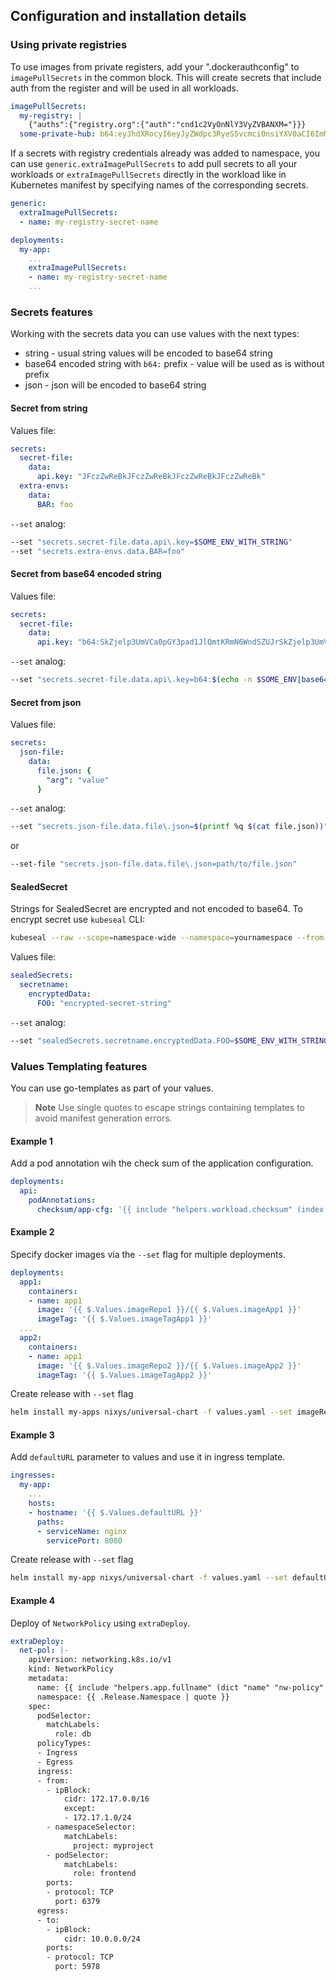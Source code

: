 ## Configuration and installation details

### Using private registries

To use images from private registers, add your ".dockerauthconfig" to `imagePullSecrets` in the common block. This will
create secrets that include auth from the register and will be used in all workloads.

```yaml
imagePullSecrets:
  my-registry: |
    {"auths":{"registry.org":{"auth":"cnd1c2VyOnNlY3VyZVBANXM="}}}
  some-private-hub: b64:eyJhdXRocyI6eyJyZWdpc3RyeS5vcmciOnsiYXV0aCI6ImNuZDFjMlZ5T25ObFkzVnlaVkJBTlhNPSJ9fX0=
```

If a secrets with registry credentials already was added to namespace, you can use `generic.extraImagePullSecrets` to
add pull secrets to all your workloads or `extraImagePullSecrets` directly in the workload like in Kubernetes manifest
by specifying names of the corresponding secrets.

```yaml
generic:
  extraImagePullSecrets:
  - name: my-registry-secret-name
```

```yaml
deployments:
  my-app:
    ...
    extraImagePullSecrets:
    - name: my-registry-secret-name
    ...
```

### Secrets features

Working with the secrets data you can use values with the next types:

* string - usual string values will be encoded to base64 string
* base64 encoded string with `b64:` prefix - value will be used as is without prefix
* json - json will be encoded to base64 string

#### Secret from string

Values file:

```yaml
secrets:
  secret-file:
    data:
      api.key: "JFczZwReBkJFczZwReBkJFczZwReBkJFczZwReBk"
  extra-envs:
    data:
      BAR: foo
```

`--set` analog:

```bash
--set "secrets.secret-file.data.api\.key=$SOME_ENV_WITH_STRING"
--set "secrets.extra-envs.data.BAR=foo"
```

#### Secret from base64 encoded string

Values file:

```yaml
secrets:
  secret-file:
    data:
      api.key: "b64:SkZjelp3UmVCa0pGY3pad1JlQmtKRmN6WndSZUJrSkZjelp3UmVCaw=="
```

`--set` analog:

```bash
--set "secrets.secret-file.data.api\.key=b64:$(echo -n $SOME_ENV|base64 -w0)"
```

#### Secret from json

Values file:

```yaml
secrets:
  json-file:
    data:
      file.json: {
        "arg": "value"
      }
```

`--set` analog:

```bash
--set "secrets.json-file.data.file\.json=$(printf %q $(cat file.json))"
```

or

```bash
--set-file "secrets.json-file.data.file\.json=path/to/file.json"
```

#### SealedSecret

Strings for SealedSecret are encrypted and not encoded to base64. To encrypt secret use `kubeseal` CLI:

```bash
kubeseal --raw --scope=namespace-wide --namespace=yournamespace --from-file=yoursecret.txt
```

Values file:

```yaml
sealedSecrets:
  secretname:
    encryptedData:
      FOO: "encrypted-secret-string"
```

`--set` analog:

```bash
--set "sealedSecrets.secretname.encryptedData.FOO=$SOME_ENV_WITH_STRING"
```

### Values Templating features

You can use go-templates as part of your values.

> **Note**
> Use single quotes to escape strings containing templates to avoid manifest generation errors.

#### Example 1

Add a pod annotation wih the check sum of the application configuration.

```yaml
deployments:
  api:
    podAnnotations:
      checksum/app-cfg: '{{ include "helpers.workload.checksum" (index $.Values.configMaps "app-config") }}'
```

#### Example 2

Specify docker images via the `--set` flag for multiple deployments.

```yaml
deployments:
  app1:
    containers:
    - name: app1
      image: '{{ $.Values.imageRepo1 }}/{{ $.Values.imageApp1 }}'
      imageTag: '{{ $.Values.imageTagApp1 }}'
  ...
  app2:
    containers:
    - name: app1
      image: '{{ $.Values.imageRepo2 }}/{{ $.Values.imageApp2 }}'
      imageTag: '{{ $.Values.imageTagApp2 }}'
```

Create release with `--set` flag

```bash
helm install my-apps nixys/universal-chart -f values.yaml --set imageRepo1=reg.app.com,imageRepo2=reg.app.net,imageApp1=my-app1,imageTagApp1=v1,imageApp2=my-app2,imageTagApp2=v2
```

#### Example 3

Add `defaultURL` parameter to values and use it in ingress template.

```yaml
ingresses:
  my-app:
    ...
    hosts:
    - hostname: '{{ $.Values.defaultURL }}'
      paths:
      - serviceName: nginx
        servicePort: 8080
```

Create release with `--set` flag

```bash
helm install my-app nixys/universal-chart -f values.yaml --set defaultURL=demo.my-app.com
```

#### Example 4

Deploy of `NetworkPolicy` using `extraDeploy`.

```yaml
extraDeploy:
  net-pol: |-
    apiVersion: networking.k8s.io/v1
    kind: NetworkPolicy
    metadata:
      name: {{ include "helpers.app.fullname" (dict "name" "nw-policy" "context" $) }}
      namespace: {{ .Release.Namespace | quote }}
    spec:
      podSelector:
        matchLabels:
          role: db
      policyTypes:
      - Ingress
      - Egress
      ingress:
      - from:
        - ipBlock:
            cidr: 172.17.0.0/16
            except:
            - 172.17.1.0/24
        - namespaceSelector:
            matchLabels:
              project: myproject
        - podSelector:
            matchLabels:
              role: frontend
        ports:
        - protocol: TCP
          port: 6379
      egress:
      - to:
        - ipBlock:
            cidr: 10.0.0.0/24
        ports:
        - protocol: TCP
          port: 5978
```
